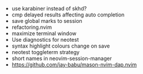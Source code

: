 - use karabiner instead of skhd?
- cmp delayed results affecting auto completion
- save global marks to session
- refactoring.nvim
- maximize terminal window
- Use diagnostics for neotest
- syntax highlight colours change on save
- neotest toggleterm strategy
- short names in neovim-session-manager
- https://github.com/jay-babu/mason-nvim-dap.nvim
